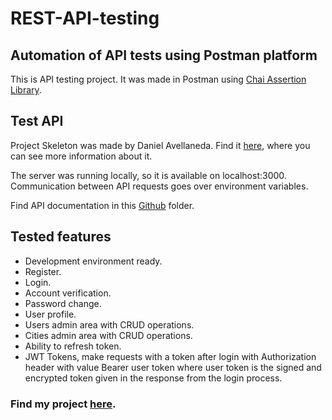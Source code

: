 # REST-API-testing

## Automation of API tests using Postman platform
This is API testing project. It was made in Postman using [Chai Assertion Library](https://www.chaijs.com/).

## Test API
Project Skeleton was made by Daniel Avellaneda. Find it [here](https://github.com/davellanedam/vue-skeleton-mvp), where you can see more information about it.

The server was running locally, so it is available on localhost:3000. Communication between API requests goes over environment variables.

Find API documentation in this [Github](https://github.com/nemanja-sta/REST-API-testing/blob/main/documentation.yaml) folder.

## Tested features
* Development environment ready.
* Register.
* Login.
* Account verification.
* Password change.
* User profile.
* Users admin area with CRUD operations.
* Cities admin area with CRUD operations.
* Ability to refresh token.
* JWT Tokens, make requests with a token after login with Authorization header with value Bearer user token where user token is the signed and encrypted token given in the response from the login process.

### Find my project [here](https://documenter.getpostman.com/view/9887150/TVewa4zs).
